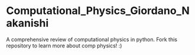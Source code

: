 # Computational_Physics_Giordano_Nakanishi
A comprehensive review of computational physics in python. Fork this repository to learn more about comp physics! :) 
